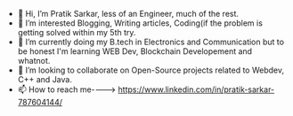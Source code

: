 - 👋 Hi, I’m Pratik Sarkar, less of an Engineer, much of the rest.
- 👀 I’m interested Blogging, Writing articles, Coding(if the problem is getting solved within my 5th try.
- 🌱 I’m currently doing my B.tech in Electronics and Communication but to be honest I'm learning WEB Dev, Blockchain Developement and whatnot.
- 💞️ I’m looking to collaborate on Open-Source projects related to Webdev, C++ and Java.
- 📫 How to reach me----> https://www.linkedin.com/in/pratik-sarkar-787604144/

